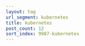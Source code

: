 ```yaml
---
layout: tag
url_segment: kubernetes
title: kubernetes
post_count: 12
sort_index: 9987-kubernetes
---
```

